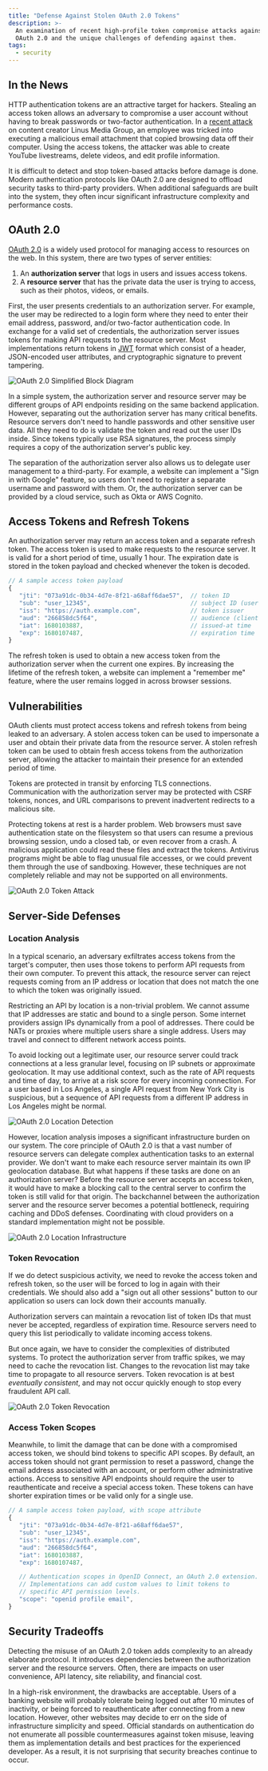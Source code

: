 ```yaml
---
title: "Defense Against Stolen OAuth 2.0 Tokens"
description: >-
  An examination of recent high-profile token compromise attacks against
  OAuth 2.0 and the unique challenges of defending against them.
tags:
  - security
---
```


## In the News

HTTP authentication tokens are an attractive target for hackers. Stealing an access token allows an
adversary to compromise a user account without having to break passwords or two-factor authentication.
In a [recent attack] on content creator Linus Media Group, an employee was tricked into executing a
malicious email attachment that copied browsing data off their computer. Using the access tokens,
the attacker was able to create YouTube livestreams, delete videos, and edit profile information.

It is difficult to detect and stop token-based attacks before damage is done. Modern authentication
protocols like OAuth 2.0 are designed to offload security tasks to third-party providers. When
additional safeguards are built into the system, they often incur significant infrastructure complexity
and performance costs.

<!-- truncate -->

## OAuth 2.0

[OAuth 2.0] is a widely used protocol for managing access to resources on the web.
In this system, there are two types of server entities:

1. An **authorization server** that logs in users and issues access tokens.
2. A **resource server** that has the private data the user is trying to access, such as their
   photos, videos, or emails.

First, the user presents credentials to an authorization server. For example, the user may be redirected
to a login form where they need to enter their email address, password, and/or two-factor authentication code.
In exchange for a valid set of credentials, the authorization server issues tokens for making API requests
to the resource server. Most implementations return tokens in [JWT] format which consist of a header,
JSON-encoded user attributes, and cryptographic signature to prevent tampering.

![OAuth 2.0 Simplified Block Diagram](/img/oauth2.svg)

In a simple system, the authorization server and resource server may be different groups of API endpoints
residing on the same backend application. However, separating out the authorization server has many critical
benefits. Resource servers don't need to handle passwords and other sensitive user data. All they need to do is
validate the token and read out the user IDs inside. Since tokens typically use RSA signatures,
the process simply requires a copy of the authorization server's public key.

The separation of the authorization server also allows us to delegate user management to a third-party.
For example, a website can implement a "Sign in with Google" feature, so users don't need to register a separate
username and password with them. Or, the authorization server can be provided by a cloud service, such as Okta
or AWS Cognito.

## Access Tokens and Refresh Tokens

An authorization server may return an access token and a separate refresh token. The access token is used
to make requests to the resource server. It is valid for a short period of time, usually 1 hour.
The expiration date is stored in the token payload and checked whenever the token is decoded.

```javascript
// A sample access token payload
{
   "jti": "073a91dc-0b34-4d7e-8f21-a68aff6dae57",  // token ID
   "sub": "user_12345",                            // subject ID (user ID)
   "iss": "https://auth.example.com",              // token issuer
   "aud": "266858dc5f64",                          // audience (client ID)
   "iat": 1680103887,                              // issued-at time
   "exp": 1680107487,                              // expiration time
}
```

The refresh token is used to obtain a new access token from the authorization server when the current one
expires. By increasing the lifetime of the refresh token, a website can implement a "remember me" feature,
where the user remains logged in across browser sessions.

## Vulnerabilities

OAuth clients must protect access tokens and refresh tokens from being leaked to an adversary.
A stolen access token can be used to impersonate a user and obtain their private data from the resource server.
A stolen refresh token can be used to obtain fresh access tokens from the authorization server,
allowing the attacker to maintain their presence for an extended period of time.

Tokens are protected in transit by enforcing TLS connections. Communication with the authorization server
may be protected with CSRF tokens, nonces, and URL comparisons to prevent inadvertent redirects to a malicious site.

Protecting tokens at rest is a harder problem. Web browsers must save authentication state on the filesystem
so that users can resume a previous browsing session, undo a closed tab, or even recover from a crash.
A malicious application could read these files and extract the tokens. Antivirus programs might be able
to flag unusual file accesses, or we could prevent them through the use of sandboxing.
However, these techniques are not completely reliable and may not be supported on all environments.

![OAuth 2.0 Token Attack](/img/oauth2_attack.svg)

## Server-Side Defenses

### Location Analysis

In a typical scenario, an adversary exfiltrates access tokens from the target's computer, then uses those tokens
to perform API requests from their own computer. To prevent this attack, the resource server can reject
requests coming from an IP address or location that does not match the one to which the token was originally issued.

Restricting an API by location is a non-trivial problem. We cannot assume that IP addresses are static and bound
to a single person. Some internet providers assign IPs dynamically from a pool of addresses. There could be NATs or proxies
where multiple users share a single address. Users may travel and connect to different network access points.

To avoid locking out a legitimate user, our resource server could track connections at a less granular level,
focusing on IP subnets or approximate geolocation. It may use additional context, such as the rate of API requests and time of day,
to arrive at a risk score for every incoming connection. For a user based in Los Angeles, a single API request from
New York City is suspicious, but a sequence of API requests from a different IP address in Los Angeles might be normal.

![OAuth 2.0 Location Detection](/img/oauth2_geo.svg)

However, location analysis imposes a significant infrastructure burden on our system. The core principle of OAuth 2.0 is
that a vast number of resource servers can delegate complex authentication tasks to an external provider.
We don't want to make each resource server maintain its own IP geolocation database. But what happens if these tasks are
done on an authorization server? Before the resource server accepts an access token, it would have to make a blocking call
to the central server to confirm the token is still valid for that origin. The backchannel between the authorization
server and the resource server becomes a potential bottleneck, requiring caching and DDoS defenses. Coordinating with
cloud providers on a standard implementation might not be possible.

![OAuth 2.0 Location Infrastructure](/img/oauth2_geo2.svg)

### Token Revocation

If we do detect suspicious activity, we need to revoke the access token and refresh token, so the user
will be forced to log in again with their credentials. We should also add a "sign out all other sessions"
button to our application so users can lock down their accounts manually.

Authorization servers can maintain a revocation list of token IDs that must never be accepted, regardless
of expiration time. Resource servers need to query this list periodically to validate incoming
access tokens.

But once again, we have to consider the complexities of distributed systems. To protect
the authorization server from traffic spikes, we may need to cache the revocation list. Changes to the
revocation list may take time to propagate to all resource servers. Token revocation is at best
_eventually consistent_, and may not occur quickly enough to stop every fraudulent API call.

![OAuth 2.0 Token Revocation](/img/oauth2_rev.svg)

### Access Token Scopes

Meanwhile, to limit the damage that can be done with a compromised access token, we should bind tokens
to specific API scopes. By default, an access token should not grant permission to reset a password,
change the email address associated with an account, or perform other administrative actions.
Access to sensitive API endpoints should require the user to reauthenticate and receive a special
access token. These tokens can have shorter expiration times or be valid only for a single use.

```javascript
// A sample access token payload, with scope attribute
{
   "jti": "073a91dc-0b34-4d7e-8f21-a68aff6dae57",
   "sub": "user_12345",
   "iss": "https://auth.example.com",
   "aud": "266858dc5f64",
   "iat": 1680103887,
   "exp": 1680107487,

   // Authentication scopes in OpenID Connect, an OAuth 2.0 extension.
   // Implementations can add custom values to limit tokens to
   // specific API permission levels.
   "scope": "openid profile email",
}
```

## Security Tradeoffs

Detecting the misuse of an OAuth 2.0 token adds complexity to an already elaborate protocol.
It introduces dependencies between the authorization server and the resource servers.
Often, there are impacts on user convenience, API latency, site reliability, and financial cost.

In a high-risk environment, the drawbacks are acceptable. Users of a banking website will probably
tolerate being logged out after 10 minutes of inactivity, or being forced to reauthenticate after
connecting from a new location. However, other websites may decide to err on the side of infrastructure
simplicity and speed. Official standards on authentication do not enumerate all possible countermeasures
against token misuse, leaving them as implementation details and best practices for the experienced developer.
As a result, it is not surprising that security breaches continue to occur.


[recent attack]: https://youtu.be/yGXaAWbzl5A
[OAuth 2.0]: https://www.rfc-editor.org/rfc/rfc6749
[JWT]: https://www.rfc-editor.org/rfc/rfc7519
